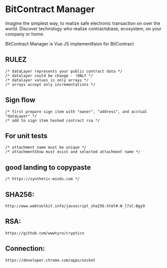 # BitContract Manager
	
Imagine the simplest way, to realize safe electronic transaction on over the world.
Discover technology who realize contractsbase, ecosystem, on your company or home.

BitContract Manager is Vue JS implementfaion for BitContract

## RULEZ

	/* dataLayer represents your public contract data */
	/* datalayer could be change - !ONLY */
	/* datalayer values is only arrays */
	/* arrays accept only incrementations */
	
## Sign flow

	/* first prepare sign item with "owner", "address", and acctual "dataLayer" */
	/* add to sign item hashed contract rsa */

## For unit tests

	/* attachment name must be unique */ 
	/* attachmentShow must exist and selected attachment name */ 

## good landing to copypaste

	/* https://synthetic-minds.com */

## SHA256:

	http://www.webtoolkit.info/javascript_sha256.html#.W_l7zC-Bgy9

## RSA:

	https://github.com/wwwtyro/cryptico

## Connection:
	
	https://developer.chrome.com/apps/socket



